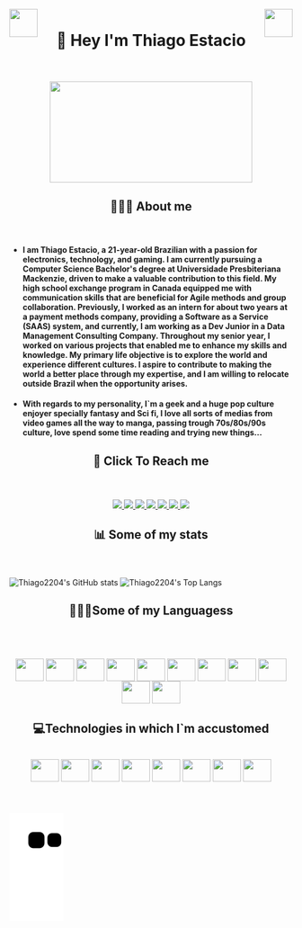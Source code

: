 <!DOCTYPE html>
<html>
<head>
<div style="display: inline_block"><br>
  <img align="right" height="50" width="50" src="https://www.piskelapp.com/static/resources/home/features/feature-open-source@2x.gif" />
    <img align="left" height="50" width="50" src="https://thumbs.gfycat.com/InnocentPleasedAmericangoldfinch-max-1mb.gif" />
  </head>
  
  <header>
  <h1 align="center" >🖖 Hey I'm Thiago Estacio</h1>
    </header>

  <div align="center">
    <img align="center" height="180" width="360" src="https://media.tenor.com/qA9u4ETE66MAAAAC/hello-there-kenobi.gif" />
  </div>
 
  <header>
  <h2 align="center" >🙋🏻‍♂️ About me</h2>
    </header>
    
  
  <ul>
  <li><h4 align="left" > I am Thiago Estacio, a 21-year-old Brazilian with a passion for electronics, technology, and gaming. I am currently pursuing a Computer Science Bachelor's degree at Universidade Presbiteriana Mackenzie, driven to make a valuable contribution to this field. My high school exchange program in Canada equipped me with communication skills that are beneficial for Agile methods and group collaboration.
Previously, I worked as an intern for about two years at a payment methods company, providing a Software as a Service (SAAS) system, and currently, I am working as a Dev Junior in a Data Management Consulting Company. Throughout my senior year, I worked on various projects that enabled me to enhance my skills and knowledge.
My primary life objective is to explore the world and experience different cultures. I aspire to contribute to making the world a better place through my expertise, and I am willing to relocate outside Brazil when the opportunity arises.</h4> 
  <li><h4 align="left" >With regards to my personality, I`m a geek and a huge pop culture enjoyer specially fantasy and Sci fi, I love all sorts of medias from video games all the way to manga, passing trough 70s/80s/90s culture, love spend some time reading and trying new things... </h4>
    </ul>

  
  
<header>
  <h2 align="center" >📲 Click To Reach me</h2>
  </header>
  
<div align="center">
  <a href="https://github.com/Thiago2204" target="_blank">
    <img src="https://img.shields.io/badge/GitHub-100000?style=for-the-badge&logo=github&logoColor=white" target="_blank">
  </a>
  <a href = "mailto:quadrado2204@gmail.com" target="_blank">
    <img src="https://img.shields.io/badge/Gmail-D14836?style=for-the-badge&logo=gmail&logoColor=white">
  </a>
  <a href="https://www.linkedin.com/in/thiago-estacio-809922207/" target="_blank">
    <img src="https://img.shields.io/badge/-LinkedIn-%230077B5?style=for-the-badge&logo=linkedin&logoColor=white" target="_blank">
  </a>
   <a href="https://wa.link/ievo1w" target="_blank">
    <img src="https://img.shields.io/badge/WhatsApp-25D366?style=for-the-badge&logo=whatsapp&logoColor=white" target="_blank">
  </a>
  <a href="https://www.facebook.com/thiagohenrique.q.estacio/" target="_blank">
    <img src="https://img.shields.io/badge/Facebook-%231877F2.svg?style=for-the-badge&logo=Facebook&logoColor=white" target="_blank">
  </a>
  <a href="https://www.instagram.com/thiagoquadrado/" target="_blank">
    <img src="https://img.shields.io/badge/Instagram-%23E4405F.svg?style=for-the-badge&logo=Instagram&logoColor=white" target="_blank">
  </a>
  <a href="https://www.behance.net/thiagoestacio2" target="_blank">
    <img src="https://img.shields.io/badge/Behance-1769ff?style=for-the-badge&logo=behance&logoColor=white" target="_blank">
  </a>
    
  </div>
  
<header>
    <h2 align="center" >📊 Some of my stats</h2>
  </header>

![Thiago2204's GitHub stats](https://github-readme-stats.vercel.app/api?username=thiago2204&show_icons=true&theme=radical)
![Thiago2204's Top Langs](https://github-readme-stats.vercel.app/api/top-langs/?username=thiago2204&layout=compacte&theme=radical)


<header>
    <h2 align="center" >👨🏽‍💻Some of my Languagess</h2>
  </header>

<div style="display: inline_block" align= "center"><br>
  <img align="center" height="40" width="50" src="https://cdn.jsdelivr.net/gh/devicons/devicon/icons/java/java-original-wordmark.svg" />
  <img align="center" height="40" width="50" src="https://cdn.jsdelivr.net/gh/devicons/devicon/icons/python/python-original-wordmark.svg" />
  <img align="center" height="40" width="50" src="https://cdn.jsdelivr.net/gh/devicons/devicon/icons/cplusplus/cplusplus-original.svg" />
  <img align="center" height="40" width="50" src="https://cdn.jsdelivr.net/gh/devicons/devicon/icons/angularjs/angularjs-plain.svg" />
  <img align="center" height="40" width="50" src="https://cdn.jsdelivr.net/gh/devicons/devicon/icons/html5/html5-original-wordmark.svg" />
  <img align="center" height="40" width="50" src="https://cdn.jsdelivr.net/gh/devicons/devicon/icons/css3/css3-original-wordmark.svg" />
  <img align="center" height="40" width="50" src="https://cdn.jsdelivr.net/gh/devicons/devicon/icons/javascript/javascript-plain.svg" />
  <img align="center" height="40" width="50" src="https://cdn.jsdelivr.net/gh/devicons/devicon/icons/swift/swift-original.svg" />
  <img align="center" height="40" width="50" src="https://cdn.jsdelivr.net/gh/devicons/devicon/icons/mysql/mysql-plain-wordmark.svg" />
  <img align="center" height="40" width="50" src="https://cdn.jsdelivr.net/gh/devicons/devicon/icons/oracle/oracle-original.svg" />
  <img align="center" height="40" width="50" src="https://cdn.jsdelivr.net/gh/devicons/devicon/icons/latex/latex-original.svg" />
  </div>
          
          
<header>
    <h2 align="center" >💻Technologies in which I`m accustomed</h2>
  <header>
       



<div style="display: inline_block" align= "center"><br>
  <img align="center" height="40" width="50" src="https://cdn.jsdelivr.net/gh/devicons/devicon/icons/azure/azure-original.svg" />
  <img align="center" height="40" width="50" src="https://cdn.jsdelivr.net/gh/devicons/devicon/icons/git/git-plain-wordmark.svg" />
  <img align="center" height="40" width="50" src="https://cdn.jsdelivr.net/gh/devicons/devicon/icons/putty/putty-original.svg" />
  <img align="center" height="40" width="50" src="https://cdn.jsdelivr.net/gh/devicons/devicon/icons/amazonwebservices/amazonwebservices-plain-wordmark.svg" />
  <img align="center" height="40" width="50" src="https://cdn.jsdelivr.net/gh/devicons/devicon/icons/vscode/vscode-original-wordmark.svg" />
  <img align="center" height="40" width="50" src="https://cdn.jsdelivr.net/gh/devicons/devicon/icons/xcode/xcode-plain.svg" />
  <img align="center" height="40" width="50" src="https://cdn.jsdelivr.net/gh/devicons/devicon/icons/inkscape/inkscape-original-wordmark.svg" />
  <img align="center" height="40" width="50"  src="https://cdn.jsdelivr.net/gh/devicons/devicon/icons/figma/figma-original.svg" />
  </div>
          
</div>


![Snake animation](https://github.com/Thiago2204/Thiago2204/blob/output/github-contribution-grid-snake.svg)
  </div>
  
